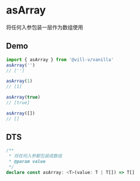 # asArray

将任何入参包装一层作为数组使用

## Demo

```ts twoslash
import { asArray } from '@vill-v/vanilla'
asArray('')
// ['']

asArray(1)
// [1]

asArray(true)
// [true]

asArray([])
// []
```

## DTS

```ts
/**
 * 将任何入参都包装成数组
 * @param value
 */
declare const asArray: <T>(value: T | T[]) => T[]
```
